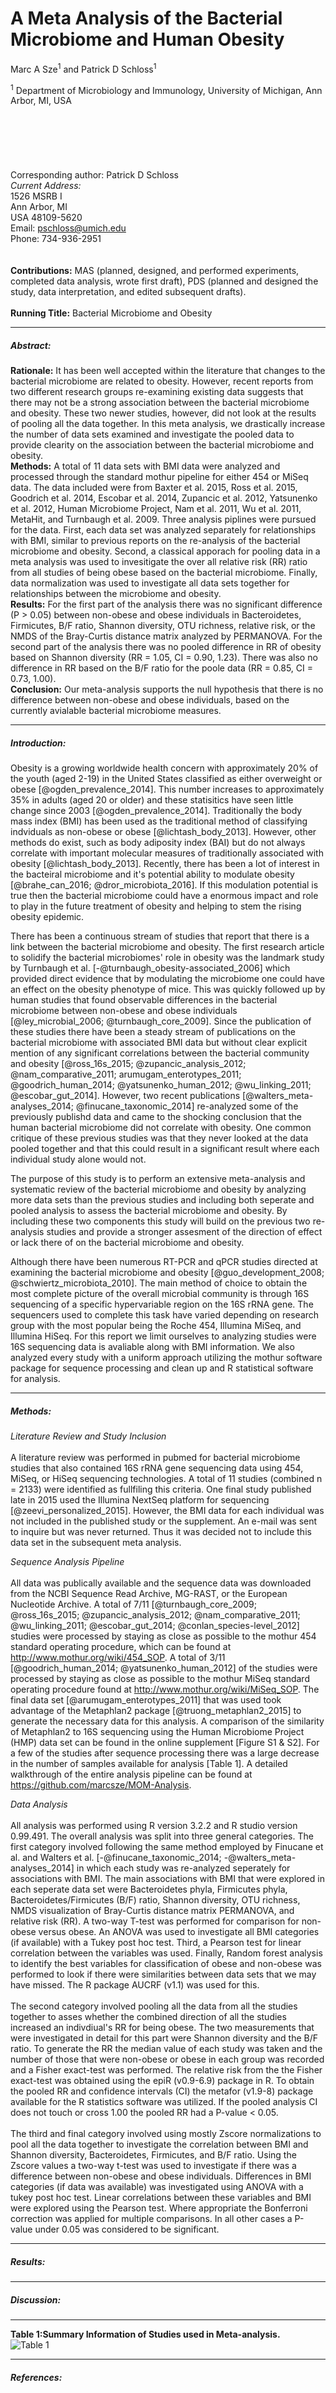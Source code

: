 # A Meta Analysis of the Bacterial Microbiome and Human Obesity

Marc A Sze<sup>1</sup> and Patrick D Schloss<sup>1</sup>


<sup>1</sup> Department of Microbiology and Immunology, University of Michigan, Ann Arbor, MI, USA  
<br>
<br>
<br>
<br>
<br>
<br>
Corresponding author: Patrick D Schloss  
*Current Address:*  
1526 MSRB I  
Ann Arbor, MI  
USA 48109-5620  
Email: pschloss@umich.edu  
Phone: 734-936-2951    
<br>
<br>
**Contributions:** MAS (planned, designed, and performed experiments, completed data analysis, wrote first draft), PDS (planned and designed the study, data interpretation, and edited subsequent drafts).  
<br>
**Running Title:** Bacterial Microbiome and Obesity
<br>





*******
##### **Abstract:**
**Rationale:** It has been well accepted within the literature that changes to the bacterial microbiome are related to obesity.  However, recent reports from two different research groups re-examining existing data suggests that there may not be a strong association between the bacterial microbiome and obesity.  These two newer studies, however, did not look at the results of pooling all the data together.  In this meta analysis, we drastically increase the number of data sets examined and investigate the pooled data to provide clearity on the association between the bacterial microbiome and obesity.  
**Methods:** A total of 11 data sets with BMI data were analyzed and processed through the standard mothur pipeline for either 454 or MiSeq data.  The data included were from Baxter et al. 2015, Ross et al. 2015, Goodrich et al. 2014, Escobar et al. 2014, Zupancic et al. 2012, Yatsunenko et al. 2012, Human Microbiome Project, Nam et al. 2011, Wu et al. 2011, MetaHit, and Turnbaugh et al. 2009.  Three analysis piplines were pursued for the data.  First, each data set was analyzed separately for relationships with BMI, similar to previous reports on the re-analysis of the bacterial microbiome and obesity.  Second, a classical apporach for pooling data in a meta analysis was used to invesitigate the over all relative risk (RR) ratio from all studies of being obese based on the bacterial microbiome.  Finally, data normalization was used to investigate all data sets together for relationships between the microbiome and obesity.  
**Results:** For the first part of the analysis there was no significant difference (P > 0.05) between non-obese and obese individuals in Bacteroidetes, Firmicutes, B/F ratio, Shannon diversity, OTU richness, relative risk, or the NMDS of the Bray-Curtis distance matrix analyzed by PERMANOVA.  For the second part of the analysis there was no pooled difference in RR of obesity based on Shannon diversity (RR = 1.05, CI = 0.90, 1.23).  There was also no difference in RR based on the B/F ratio for the poole data (RR = 0.85, CI = 0.73, 1.00).  
**Conclusion:** Our meta-analysis supports the null hypothesis that there is no difference between non-obese and obese individuals, based on the currently avialable bacterial microbiome measures.  





*******
##### **Introduction:**  
Obesity is a growing worldwide health concern with approximately 20% of the youth (aged 2-19) in the United States classified as either overweight or obese [@ogden_prevalence_2014].  This number increases to approximately 35% in adults (aged 20 or older) and these statisitics have seen little change since 2003 [@ogden_prevalence_2014].  Traditionally the body mass index (BMI) has been used as the traditional method of classifying indviduals as non-obese or obese [@lichtash_body_2013].  However, other methods do exist, such as body adiposity index (BAI) but do not always correlate with important molecular measures of traditionally associated with obesity [@lichtash_body_2013].  Recently, there has been a lot of interest in the bacteiral microbiome and it's potential ability to modulate obesity [@brahe_can_2016; @dror_microbiota_2016].  If this modulation potential is true then the bacterial microbiome could have a enormous impact and role to play in the future treatment of obesity and helping to stem the rising obesity epidemic.    


There has been a continuous stream of studies that report that there is a link between the bacterial microbiome and obesity.  The first research article to solidify the bacterial microbiomes' role in obesity was the landmark study by Turnbaugh et al. [-@turnbaugh_obesity-associated_2006] which provided direct evidence that by modulating the microbiome one could have an effect on the obesity phenotype of mice.  This was quickly followed up by human studies that found observable differences in the bacterial microbiome between non-obese and obese individuals [@ley_microbial_2006; @turnbaugh_core_2009].  Since the publication of these studies there have been a steady stream of publications on the bacterial microbiome with associated BMI data but without clear explicit mention of any significant correlations between the bacterial community and obesity [@ross_16s_2015; @zupancic_analysis_2012; @nam_comparative_2011; arumugam_enterotypes_2011; @goodrich_human_2014; @yatsunenko_human_2012; @wu_linking_2011; @escobar_gut_2014].  However, two recent publications [@walters_meta-analyses_2014; @finucane_taxonomic_2014] re-analyzed some of the previously publishd data and came to the shocking conclusion that the human bacterial microbiome did not correlate with obesity.  One common critique of these previous studies was that they never looked at the data pooled together and that this could result in a significant result where each individual study alone would not.          

The purpose of this study is to perform an extensive meta-analysis and systematic review of the bacterial microbiome and obesity by analyzing more data sets than the previous studies and including both seperate and pooled analysis to assess the bacterial microbiome and obesity. By including these two components this study will build on the previous two re-analysis studies and provide a stronger assesment of the direction of effect or lack there of on the bacterial microbiome and obesity.

Although there have been numerous RT-PCR and qPCR studies directed at examining the bacterial microbiome and obesity [@guo_development_2008; @schwiertz_microbiota_2010].  The main method of choice to obtain the most complete picture of the overall microbial community is through 16S sequencing of a specific hypervariable region on the 16S rRNA gene.  The sequencers used to complete this task have varied depending on research group with the most popular being the Roche 454, Illumina MiSeq, and Illumina HiSeq.  For this report we limit ourselves to analyzing studies were 16S sequencing data is avaliable along with BMI information.  We also analyzed every study with a uniform approach utilizing the mothur software package for sequence processing and clean up and R statistical software for analysis.


*******
##### **Methods:**  
*Literature Review and Study Inclusion*
<br><br>
A literature review was performed in pubmed for bacterial microbiome studies that also contained 16S rRNA gene sequencing data using 454, MiSeq, or HiSeq sequencing technologies.  A total of 11 studies (combined n = 2133) were identified as fullfiling this criteria.  One final study published late in 2015 used the Illumina NextSeq platform for sequencing [@zeevi_personalized_2015].  However, the BMI data for each individual was not included in the published study or the supplement.  An e-mail was sent to inquire but was never returned.  Thus it was decided not to include this data set in the subsequent meta analysis.
  
*Sequence Analysis Pipeline*
<br><br>
All data was publically available and the sequence data was downloaded from the NCBI Sequence Read Archive, MG-RAST, or the European Nucleotide Archive.  A total of 7/11 [@turnbaugh_core_2009; @ross_16s_2015; @zupancic_analysis_2012; @nam_comparative_2011; @wu_linking_2011; @escobar_gut_2014; @conlan_species-level_2012] studies were processed by staying as close as possible to the mothur 454 standard operating procedure, which can be found at http://www.mothur.org/wiki/454_SOP.  A total of 3/11 [@goodrich_human_2014; @yatsunenko_human_2012] of the studies were processed by staying as close as possible to the mothur MiSeq standard operating procedure found at http://www.mothur.org/wiki/MiSeq_SOP.  The final data set [@arumugam_enterotypes_2011] that was used took advantage of the Metaphlan2 package [@truong_metaphlan2_2015] to generate the necessary data for this analysis.  A comparison of the similarity of Metaphlan2 to 16S sequencing using the Human Microbiome Project (HMP) data set can be found in the online supplement [Figure S1 & S2].  For a few of the studies after sequence processing there was a large decrease in the number of samples available for analysis [Table 1].  A detailed walkthrough of the entire analysis pipeline can be found at https://github.com/marcsze/MOM-Analysis.  

*Data Analysis*
<br><br>
All analysis was performed using R version 3.2.2 and R studio version 0.99.491.  The overall analysis was split into three general categories.  The first category involved following the same method employed by Finucane et al. and Walters et al. [-@finucane_taxonomic_2014; -@walters_meta-analyses_2014] in which each study was re-analyzed seperately for associations with BMI.  The main associations with BMI that were explored in each seperate data set were Bacteroidetes phyla, Firmicutes phyla, Bacteroidetes/Firmicutes (B/F) ratio, Shannon diversity, OTU richness, NMDS visualization of Bray-Curtis distance matrix PERMANOVA, and relative risk (RR).  A two-way T-test was performed for comparison for non-obese versus obese.  An ANOVA was used to investigate all BMI categories (if available) with a Tukey post hoc test. Third, a Pearson test for linear correlation between the variables was used.  Finally, Random forest analysis to identify the best variables for classification of obese and non-obese was performed to look if there were similarities between data sets that we may have missed.  The R package AUCRF (v1.1) was used for this.
<br><br>
The second category involved pooling all the data from all the studies together to asses whether the combined direction of all the studies increased an indivdiual's RR for being obese.  The two measurements that were investigated in detail for this part were Shannon diversity and the B/F ratio.  To generate the RR the median value of each study was taken and the number of those that were non-obese or obese in each group was recorded and a Fisher exact-test was performed.  The relative risk from the the Fisher exact-test was obtained using the epiR (v0.9-6.9) package in R.  To obtain the pooled RR and confidence intervals (CI) the metafor (v1.9-8) package available for the R statistics software was utilized.  If the pooled analysis CI does not touch or cross 1.00 the pooled RR had a P-value < 0.05. 
<br><br>
The third and final category involved using mostly Zscore normalizations to pool all the data together to investigate the correlation between BMI and Shannon diversity, Bacteroidetes, Firmicutes, and B/F ratio.  Using the Zscore values a two-way t-test was used to investigate if there was a difference between non-obese and obese individuals.  Differences in BMI categories (if data was available) was investigated using ANOVA with a tukey post hoc test.  Linear correlations between these variables and BMI were explored using the Pearson test.  Where appropriate the Bonferroni correction was applied for multiple comparisons.  In all other cases a P-value under 0.05 was considered to be significant.




*******
##### Results:






*******
##### Discussion:







*******
**Table 1:Summary Information of Studies used in Meta-analysis.**     
![Table 1](SummaryTableStudies.png)



*******
##### References:














